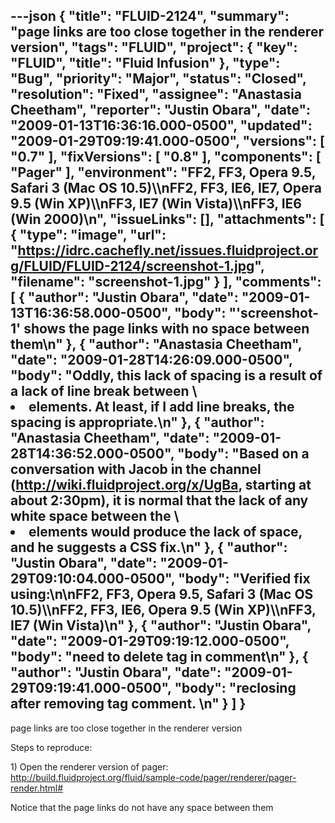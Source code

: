 ---json
{
  "title": "FLUID-2124",
  "summary": "page links are too close together in the renderer version",
  "tags": "FLUID",
  "project": {
    "key": "FLUID",
    "title": "Fluid Infusion"
  },
  "type": "Bug",
  "priority": "Major",
  "status": "Closed",
  "resolution": "Fixed",
  "assignee": "Anastasia Cheetham",
  "reporter": "Justin Obara",
  "date": "2009-01-13T16:36:16.000-0500",
  "updated": "2009-01-29T09:19:41.000-0500",
  "versions": [
    "0.7"
  ],
  "fixVersions": [
    "0.8"
  ],
  "components": [
    "Pager"
  ],
  "environment": "FF2, FF3, Opera 9.5, Safari 3 (Mac OS 10.5)\\\nFF2, FF3, IE6, IE7, Opera 9.5 (Win XP)\\\nFF3, IE7 (Win Vista)\\\nFF3, IE6 (Win 2000)\n",
  "issueLinks": [],
  "attachments": [
    {
      "type": "image",
      "url": "https://idrc.cachefly.net/issues.fluidproject.org/FLUID/FLUID-2124/screenshot-1.jpg",
      "filename": "screenshot-1.jpg"
    }
  ],
  "comments": [
    {
      "author": "Justin Obara",
      "date": "2009-01-13T16:36:58.000-0500",
      "body": "'screenshot-1' shows the page links with no space between them\n"
    },
    {
      "author": "Anastasia Cheetham",
      "date": "2009-01-28T14:26:09.000-0500",
      "body": "Oddly, this lack of spacing is a result of a lack of line break between \\<li> elements. At least, if I add line breaks, the spacing is appropriate.\n"
    },
    {
      "author": "Anastasia Cheetham",
      "date": "2009-01-28T14:36:52.000-0500",
      "body": "Based on a conversation with Jacob in the channel (<http://wiki.fluidproject.org/x/UgBa>, starting at about 2:30pm), it is normal that the lack of any white space between the \\<li> elements would produce the lack of space, and he suggests a CSS fix.\n"
    },
    {
      "author": "Justin Obara",
      "date": "2009-01-29T09:10:04.000-0500",
      "body": "Verified fix using:\n\nFF2, FF3, Opera 9.5, Safari 3 (Mac OS 10.5)\\\nFF2, FF3, IE6, Opera 9.5 (Win XP)\\\nFF3, IE7 (Win Vista)\n"
    },
    {
      "author": "Justin Obara",
      "date": "2009-01-29T09:19:12.000-0500",
      "body": "need to delete tag in comment\n"
    },
    {
      "author": "Justin Obara",
      "date": "2009-01-29T09:19:41.000-0500",
      "body": "reclosing after removing tag comment.&#x20;\n"
    }
  ]
}
---
page links are too close together in the renderer version

Steps to reproduce:

1\) Open the renderer version of pager:\
<http://build.fluidproject.org/fluid/sample-code/pager/renderer/pager-render.html#>

Notice that the page links do not have any space between them

        